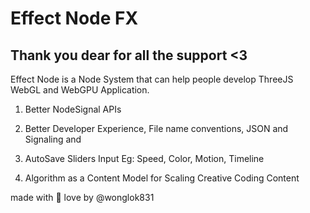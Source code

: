 # Effect Node FX

## Thank you dear for all the support <3

Effect Node is a Node System that can help people develop ThreeJS WebGL and WebGPU Application.

1. Better NodeSignal APIs

2. Better Developer Experience, File name conventions, JSON and Signaling and

3. AutoSave Sliders Input Eg: Speed, Color, Motion, Timeline

4. Algorithm as a Content Model for Scaling Creative Coding Content



made with 💖 love by @wonglok831
